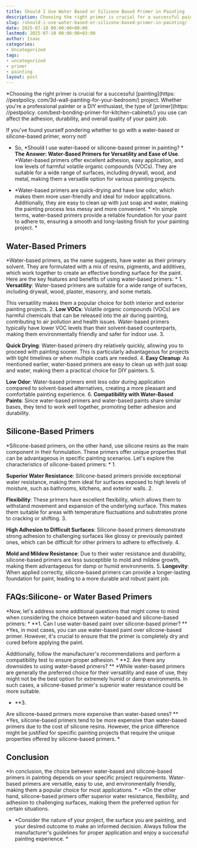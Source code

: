 ```yaml
---
title: Should I Use Water Based or Silicone Based Primer in Painting
description: Choosing the right primer is crucial for a successful painting project. Whether you're a professional painter or a DIY enthusiast, the type of primer you use...
slug: /should-i-use-water-based-or-silicone-based-primer-in-painting/
date: 2025-07-10 00:00:00+00:00
lastmod: 2025-07-10 00:00:00+03:00
author: Isaac
categories:
- Uncategorized
tags:
- uncategorized
- primer
- painting
layout: post
---
```


*Choosing the right primer is crucial for a successful [painting](https: //pestpolicy. com/3d-wall-painting-for-your-bedroom/) project. Whether you're a professional painter or a DIY enthusiast, the type of [primer](https: //pestpolicy. com/best-bonding-primer-for-kitchen-cabinets/) you use can affect the adhesion, durability, and overall quality of your paint job.

If you've found yourself pondering whether to go with a water-based or silicone-based primer, worry not!

* So, *Should I use water-based or silicone-based primer in painting? * **The Answer: Water-Based Primers for Versatility and Ease of Use**. *Water-based primers offer excellent adhesion, easy application, and low levels of harmful volatile organic compounds (VOCs). They are suitable for a wide range of surfaces, including drywall, wood, and metal, making them a versatile option for various painting projects.

* *Water-based primers are quick-drying and have low odor, which makes them more user-friendly and ideal for indoor applications. Additionally, they are easy to clean up with just soap and water, making the painting process less messy and more convenient. * *In simple terms, water-based primers provide a reliable foundation for your paint to adhere to, ensuring a smooth and long-lasting finish for your painting project. *

##  **Water-Based Primers**

*Water-based primers, as the name suggests, have water as their primary solvent. They are formulated with a mix of resins, pigments, and additives, which work together to create an effective bonding surface for the paint. Here are the key features and benefits of using water-based primers: * 1. **Versatility**: Water-based primers are suitable for a wide range of surfaces, including drywall, wood, plaster, masonry, and some metals.

This versatility makes them a popular choice for both interior and exterior painting projects. 2. **Low VOCs**: Volatile organic compounds (VOCs) are harmful chemicals that can be released into the air during painting, contributing to air pollution and health issues. Water-based primers typically have lower VOC levels than their solvent-based counterparts, making them environmentally friendly and safer for indoor use. 3.

**Quick Drying**: Water-based primers dry relatively quickly, allowing you to proceed with painting sooner. This is particularly advantageous for projects with tight timelines or when multiple coats are needed. 4. **Easy Cleanup**: As mentioned earlier, water-based primers are easy to clean up with just soap and water, making them a practical choice for DIY painters. 5.

**Low Odor**: Water-based primers emit less odor during application compared to solvent-based alternatives, creating a more pleasant and comfortable painting experience. 6. **Compatibility with Water-Based Paints**: Since water-based primers and water-based paints share similar bases, they tend to work well together, promoting better adhesion and durability.

##  **Silicone-Based Primers**

*Silicone-based primers, on the other hand, use silicone resins as the main component in their formulation. These primers offer unique properties that can be advantageous in specific painting scenarios. Let's explore the characteristics of silicone-based primers: * 1.

**Superior Water Resistance**: Silicone-based primers provide exceptional water resistance, making them ideal for surfaces exposed to high levels of moisture, such as bathrooms, kitchens, and exterior walls. 2.

**Flexibility**: These primers have excellent flexibility, which allows them to withstand movement and expansion of the underlying surface. This makes them suitable for areas with temperature fluctuations and substrates prone to cracking or shifting. 3.

**High Adhesion to Difficult Surfaces**: Silicone-based primers demonstrate strong adhesion to challenging surfaces like glossy or previously painted ones, which can be difficult for other primers to adhere to effectively. 4.

**Mold and Mildew Resistance**: Due to their water resistance and durability, silicone-based primers are less susceptible to mold and mildew growth, making them advantageous for damp or humid environments. 5. **Longevity**: When applied correctly, silicone-based primers can provide a longer-lasting foundation for paint, leading to a more durable and robust paint job.

##  FAQs:**Silicone- or Water Based Primers**

*Now, let's address some additional questions that might come to mind when considering the choice between water-based and silicone-based primers: * **1. Can I use water-based paint over silicone-based primer? ** *Yes, in most cases, you can use water-based paint over silicone-based primer. However, it's crucial to ensure that the primer is completely dry and cured before applying the paint.

Additionally, follow the manufacturer's recommendations and perform a compatibility test to ensure proper adhesion. * **2. Are there any downsides to using water-based primers? ** *While water-based primers are generally the preferred choice for their versatility and ease of use, they might not be the best option for extremely humid or damp environments. In such cases, a silicone-based primer's superior water resistance could be more suitable.

* **3.

Are silicone-based primers more expensive than water-based ones? ** *Yes, silicone-based primers tend to be more expensive than water-based primers due to the cost of silicone resins. However, the price difference might be justified for specific painting projects that require the unique properties offered by silicone-based primers. *

##  **Conclusion**

*In conclusion, the choice between water-based and silicone-based primers in painting depends on your specific project requirements. Water-based primers are versatile, easy to use, and environmentally friendly, making them a popular choice for most applications. * - *On the other hand, silicone-based primers offer superior water resistance, flexibility, and adhesion to challenging surfaces, making them the preferred option for certain situations.

* *Consider the nature of your project, the surface you are painting, and your desired outcome to make an informed decision. Always follow the manufacturer's guidelines for proper application and enjoy a successful painting experience. *
